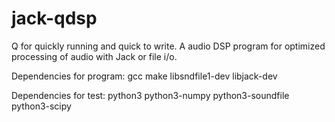 jack-qdsp
=========

Q for quickly running and quick to write. A audio DSP program for optimized processing of audio with Jack or file i/o.

Dependencies for program:
gcc
make
libsndfile1-dev
libjack-dev

Dependencies for test:
python3
python3-numpy
python3-soundfile
python3-scipy
